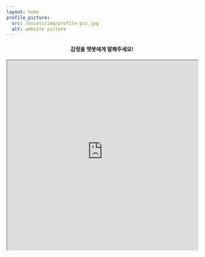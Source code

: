 ```yaml
---
layout: home
profile_picture:
  src: /assets/img/profile-pic.jpg
  alt: website picture
---
```


<span style='text-align:center; margin:20px'>
  <h4>
    감정을 챗봇에게 말해주세요!
  </h4>
</span>

<div>
  <iframe src='https://webchat.botframework.com/embed/krqnaservice-newbot?s=FTslZw93apo.oqBscZyQzMoejc1TsDh2FacmlQVGguoOg-uW21w1vtM'  style='min-width: 400px; width: 100%; min-height: 500px;'></iframe>
</div>
